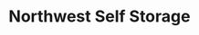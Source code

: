 ---
title: "Northwest Self Storage"
url: /battle-ground/northwest-self-storage/
shop: storage rental
---